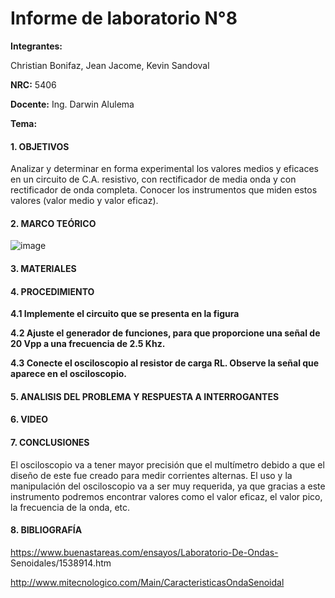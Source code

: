 # Informe de laboratorio N°8

**Integrantes:**

Christian Bonifaz, Jean Jacome, Kevin Sandoval

**NRC:** 5406

**Docente:** Ing. Darwin Alulema

**Tema:** 

#### 1. OBJETIVOS

Analizar y determinar en forma experimental los valores medios y eficaces en un circuito de C.A. resistivo, con rectificador de media onda y con rectificador de onda completa. Conocer los instrumentos que miden estos valores (valor medio y valor eficaz).


#### 2. MARCO TEÓRICO

![image](https://user-images.githubusercontent.com/85208164/132167413-cb38a310-6c6d-4855-8f53-979367a6ee4c.png)


#### 3. MATERIALES


#### 4. PROCEDIMIENTO

**4.1 Implemente el circuito que se presenta en la figura**

**4.2 Ajuste el generador de funciones, para que proporcione una señal de 20 Vpp a una frecuencia de 2.5 Khz.**

**4.3 Conecte el osciloscopio al resistor de carga RL. Observe la señal que aparece en  el osciloscopio.**

#### 5. ANALISIS DEL PROBLEMA Y RESPUESTA A INTERROGANTES

#### 6. VIDEO

#### 7. CONCLUSIONES

El osciloscopio va a tener mayor precisión que el multímetro debido a que el diseño de este fue creado para medir corrientes alternas. El uso y la manipulación del osciloscopio va a ser muy requerida, ya que gracias   a   este   instrumento   podremos   encontrar   valores   como   el   valor eficaz, el valor pico, la frecuencia de la onda, etc.


#### 8. BIBLIOGRAFÍA

https://www.buenastareas.com/ensayos/Laboratorio-De-Ondas- Senoidales/1538914.htm

http://www.mitecnologico.com/Main/CaracteristicasOndaSenoidal



